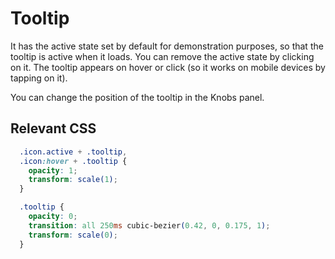 # Tooltip

It has the active state set by default for demonstration purposes, so that the tooltip is active when it loads. You can remove the active state by clicking on it. The tooltip appears on hover or click (so it works on mobile devices by tapping on it).

You can change the position of the tooltip in the Knobs panel.

## Relevant CSS

```css
  .icon.active + .tooltip,
  .icon:hover + .tooltip {
    opacity: 1;
    transform: scale(1);
  }

  .tooltip {
    opacity: 0;
    transition: all 250ms cubic-bezier(0.42, 0, 0.175, 1);
    transform: scale(0);
  }
```
